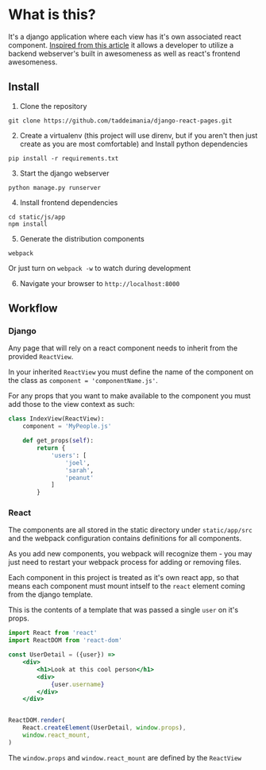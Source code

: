 # What is this?

It's a django application where each view has it's own associated
react component. [Inspired from this article](https://hackernoon.com/reconciling-djangos-mvc-templates-with-react-components-3aa986cf510a) it allows a developer to utilize a backend webserver's built in awesomeness as well as react's frontend awesomeness.

## Install

1) Clone the repository

```
git clone https://github.com/taddeimania/django-react-pages.git
```

2) Create a virtualenv (this project will use direnv, but if you aren't then just create as you are most comfortable) and Install python dependencies

```
pip install -r requirements.txt
```

3) Start the django webserver

```
python manage.py runserver
```

4) Install frontend dependencies

```
cd static/js/app
npm install
```

5) Generate the distribution components

```
webpack
```

Or just turn on `webpack -w` to watch during development

6) Navigate your browser to `http://localhost:8000`

## Workflow

### Django

Any page that will rely on a react component needs to inherit from the provided `ReactView`.

In your inherited `ReactView` you must define the name of the component on the class as `component = 'componentName.js'`.

For any props that you want to make available to the component you must add those to the view context as such:

```python
class IndexView(ReactView):
    component = 'MyPeople.js'

    def get_props(self):
        return { 
            'users': [
                'joel',
                'sarah',
                'peanut'
            ]
        }
```

### React

The components are all stored in the static directory under `static/app/src` and the webpack configuration contains definitions for all components.

As you add new components, you webpack will recognize them - you may just need to restart your webpack process for adding or removing files.

Each component in this project is treated as it's own react app, so that means each component must mount intself to the `react` element coming from the django template.

This is the contents of a template that was passed a single `user` on it's props.

```jsx
import React from 'react'
import ReactDOM from 'react-dom'

const UserDetail = ({user}) =>
    <div>
        <h1>Look at this cool person</h1>
        <div>
            {user.username}
        </div>
    </div>


ReactDOM.render(
    React.createElement(UserDetail, window.props),
    window.react_mount,
)
```

The `window.props` and `window.react_mount` are defined by the `ReactView`